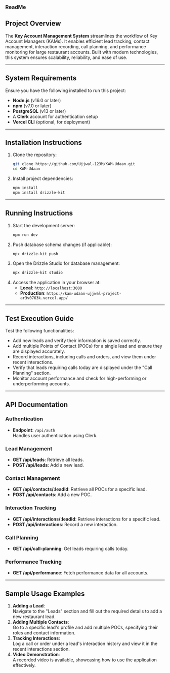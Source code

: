 ### ReadMe

## Project Overview

The **Key Account Management System** streamlines the workflow of Key Account Managers (KAMs). It enables efficient lead tracking, contact management, interaction recording, call planning, and performance monitoring for large restaurant accounts. Built with modern technologies, this system ensures scalability, reliability, and ease of use.

---

## System Requirements

Ensure you have the following installed to run this project:

- **Node.js** (v16.0 or later)
- **npm** (v7.0 or later)
- **PostgreSQL** (v13 or later)
- A **Clerk** account for authentication setup
- **Vercel CLI** (optional, for deployment)

---

## Installation Instructions

1. Clone the repository:
   ```bash
   git clone https://github.com/Ujjwal-123M/KAM-Udaan.git
   cd KAM-Udaan
   ```
2. Install project dependencies:
   ```bash
   npm install
   npm install drizzle-kit
   ```

---

## Running Instructions

1. Start the development server:
   ```bash
   npm run dev
   ```
2. Push database schema changes (if applicable):
   ```bash
   npx drizzle-kit push
   ```
3. Open the Drizzle Studio for database management:
   ```bash
   npx drizzle-kit studio
   ```
4. Access the application in your browser at:
   - **Local**: `http://localhost:3000`
   - **Production**: `https://kam-udaan-ujjwal-project-ar3v0763k.vercel.app/`

---

## Test Execution Guide

Test the following functionalities:

- Add new leads and verify their information is saved correctly.
- Add multiple Points of Contact (POCs) for a single lead and ensure they are displayed accurately.
- Record interactions, including calls and orders, and view them under recent interactions.
- Verify that leads requiring calls today are displayed under the "Call Planning" section.
- Monitor account performance and check for high-performing or underperforming accounts.

---

## API Documentation

### Authentication

- **Endpoint**: `/api/auth`  
  Handles user authentication using Clerk.

### Lead Management

- **GET /api/leads**: Retrieve all leads.
- **POST /api/leads**: Add a new lead.

### Contact Management

- **GET /api/contacts/:leadId**: Retrieve all POCs for a specific lead.
- **POST /api/contacts**: Add a new POC.

### Interaction Tracking

- **GET /api/interactions/:leadId**: Retrieve interactions for a specific lead.
- **POST /api/interactions**: Record a new interaction.

### Call Planning

- **GET /api/call-planning**: Get leads requiring calls today.

### Performance Tracking

- **GET /api/performance**: Fetch performance data for all accounts.

---

## Sample Usage Examples

1. **Adding a Lead**:  
   Navigate to the "Leads" section and fill out the required details to add a new restaurant lead.
2. **Adding Multiple Contacts**:  
   Go to a specific lead's profile and add multiple POCs, specifying their roles and contact information.
3. **Tracking Interactions**:  
   Log a call or order under a lead's interaction history and view it in the recent interactions section.
4. **Video Demonstration**:  
   A recorded video is available, showcasing how to use the application effectively.
